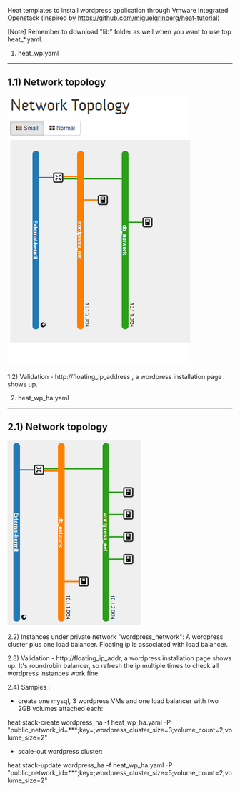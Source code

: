 Heat templates to install wordpress application through Vmware Integrated Openstack (inspired by https://github.com/miguelgrinberg/heat-tutorial)

[Note] Remember to download "lib" folder as well when you want to use top heat_*.yaml. 

1) heat_wp.yaml
------------------------------------------------------

1.1) Network topology
------------------------------------------------------
![heat_wp](https://raw.githubusercontent.com/zhangc119/vio-utils/master/heat/doc-images/heat_wp.tiff)

1.2) Validation - http://floating_ip_address , a wordpress installation page shows up.

2) heat_wp_ha.yaml
------------------------------------------------------

2.1) Network topology
------------------------------------------------------
![heat_wp_ha](https://raw.githubusercontent.com/zhangc119/vio-utils/master/heat/doc-images/heat_wp_ha.tiff)

2.2) Instances under private network "wordpress_network":
A wordpress cluster plus one load balancer. Floating ip is associated with load balancer.

2.3) Validation - http://floating_ip_addr, a wordpress installation page shows up. It's roundrobin balancer, so refresh the ip multiple times to check all wordpress instances work fine. 

2.4) Samples :

- create one mysql, 3 wordpress VMs and one load balancer with two 2GB volumes attached each:

heat stack-create wordpress_ha -f heat_wp_ha.yaml -P "public_network_id=***;key=;wordpress_cluster_size=3;volume_count=2;volume_size=2"

- scale-out wordpress cluster:

heat stack-update wordpress_ha -f heat_wp_ha.yaml -P "public_network_id=***;key=;wordpress_cluster_size=5;volume_count=2;volume_size=2"

